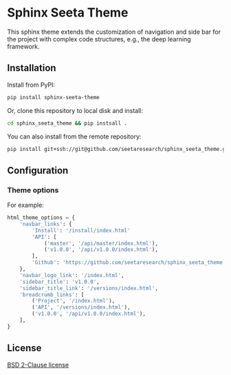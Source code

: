 # Sphinx Seeta Theme

This sphinx theme extends the customization of navigation and side bar for the project with complex code structures, e.g., the deep learning framework.

## Installation

Install from PyPI:

```bash
pip install sphinx-seeta-theme
```

Or, clone this repository to local disk and install:

```bash
cd sphinx_seeta_theme && pip instsall .
```

You can also install from the remote repository: 

```bash
pip install git+ssh://git@github.com/seetaresearch/sphinx_seeta_theme.git
```

## Configuration

### Theme options

For example:

```python
html_theme_options = {
    'navbar_links': {
        'Install': '/install/index.html'
        'API': [
            ('master', '/api/master/index.html'),
            ('v1.0.0', '/api/v1.0.0/index.html'),
        ],
        'Github': 'https://github.com/seetaresearch/sphinx_seeta_theme',
    },
    'navbar_logo_link': '/index.html',
    'sidebar_title': 'v1.0.0',
    'sidebar_title_link': '/versions/index.html',
    'breadcrumb_links': [
        ('Project', '/index.html'),
        ('API', '/versions/index.html'),
        ('v1.0.0', '/api/v1.0.0/index.html'),
    ],
}
```

## License
[BSD 2-Clause license](LICENSE)
